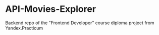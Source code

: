 # API-Movies-Explorer
Backend repo of the "Frontend Developer" course diploma project from Yandex.Practicum
